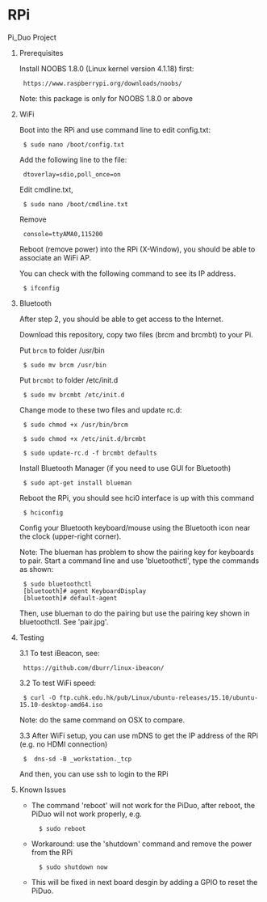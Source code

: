 # RPi


Pi_Duo Project


1. Prerequisites

	Install NOOBS 1.8.0 (Linux kernel version 4.1.18) first:

		https://www.raspberrypi.org/downloads/noobs/

	Note: this package is only for NOOBS 1.8.0 or above
	
	
2. WiFi

	Boot into the RPi and use command line to edit config.txt:

		$ sudo nano /boot/config.txt

	Add the following line to the file:

		dtoverlay=sdio,poll_once=on

	Edit cmdline.txt,
	
		$ sudo nano /boot/cmdline.txt

	Remove
  
		console=ttyAMA0,115200

	Reboot (remove power) into the RPi (X-Window), you should be able to associate an WiFi AP.

	You can check with the following command to see its IP address.

		$ ifconfig


3. Bluetooth

	After step 2, you should be able to get access to the Internet.
  
	Download this repository, copy two files (brcm and brcmbt) to your Pi.

	Put `brcm` to folder /usr/bin
	
		$ sudo mv brcm /usr/bin
	
	Put `brcmbt` to folder /etc/init.d
	 
		$ sudo mv brcmbt /etc/init.d
		
	Change mode to these two files and update rc.d:
  
		$ sudo chmod +x /usr/bin/brcm

		$ sudo chmod +x /etc/init.d/brcmbt
  
		$ sudo update-rc.d -f brcmbt defaults

	Install Bluetooth Manager (if you need to use GUI for Bluetooth)

		$ sudo apt-get install blueman

	Reboot the RPi, you should see hci0 interface is up with this command
  
		$ hciconfig
		
	Config your Bluetooth keyboard/mouse using the Bluetooth icon near the clock (upper-right corner).

	Note: The blueman has problem to show the pairing key for keyboards to pair. Start a command line and use 'bluetoothctl', type the commands as shown: 

		$ sudo bluetoothctl
		[bluetooth]# agent KeyboardDisplay
		[bluetooth]# default-agent
	
	Then, use blueman to do the pairing but use the pairing key shown in bluetoothctl. See 'pair.jpg'.


4. Testing

	3.1 To test iBeacon, see:
  
    	https://github.com/dburr/linux-ibeacon/
  
	3.2 To test WiFi speed:

		$ curl -O ftp.cuhk.edu.hk/pub/Linux/ubuntu-releases/15.10/ubuntu-15.10-desktop-amd64.iso

	Note: do the same command on OSX to compare.
    
	3.3 After WiFi setup, you can use mDNS to get the IP address of the RPi (e.g. no HDMI connection)
  
		$  dns-sd -B _workstation._tcp
    
	And then, you can use ssh to login to the RPi
    

5. Known Issues

	* The command 'reboot' will not work for the PiDuo, after reboot, the PiDuo will not work properly, e.g.
	
			$ sudo reboot  

	* Workaround: use the 'shutdown' command and remove the power from the RPi
	
			$ sudo shutdown now
			
	* This will be fixed in next board desgin by adding a GPIO to reset the PiDuo.
	
